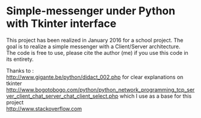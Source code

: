 # Simple-messenger under Python with Tkinter interface
This project has been realized in January 2016 for a school project. The goal is to realize a simple messenger with a Client/Server architecture.  
The code is free to use, please cite the author (me) if you use this code in its entirety. 

Thanks to :   
http://www.gigante.be/python/didact_002.php for clear explanations on tkinter  
http://www.bogotobogo.com/python/python_network_programming_tcp_server_client_chat_server_chat_client_select.php which I use as a base for this project  
http://www.stackoverflow.com 



